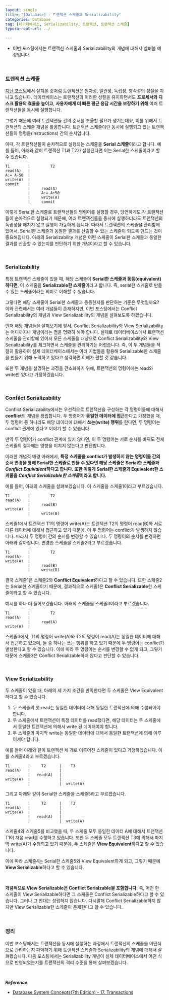 ```yaml
---
layout: single
title: "[Database] - 트랜잭션 스케줄과 Serializability"
categories: Database
tag: [데이터베이스, Serializability, 트랜잭션, 트랜잭션 스케줄]
typora-root-url: ../

---
```






- 이번 포스팅에서는 트랜잭션 스케줄과 Serializabililty의 개념에 대해서 살펴볼 예정입니다.



<br/>



### 트랜잭션 스케줄

[지난 포스팅](https://101jay.github.io/database/db1)에서 살펴본 것처럼 트랜잭션은 원자성, 일관성, 독립성, 영속성의 성질을 지니고 있습니다. 데이터베이스는 트랜잭션의 이러한 성질을 유지하면서도 **프로세서와 디스크 활용의 효율을 높이고**, **사용자에게 더 빠른 평균 응답 시간을 보장하기 위해** 여러 트랜잭션들을 동시에 실행합니다.

그렇기 때문에 여러 트랜잭션들 간의 순서를 조율할 필요가 생기는데요, 이를 위해서 트랜잭션의 스케줄 개념을 활용합니다. 트랜잭션 스케줄이란 동시에 실행되고 있는 트랜잭션들의 명령들(instructions) 간의 순서입니다.



이때, 각 트랜잭션들이 순차적으로 실행되는 스케줄을 **Serial 스케줄**이라고 합니다. 예를 들어, 아래와 같이 트랜잭션 T1과 T2가 실행된다면 이는 Serial한 스케줄이라고 할 수 있습니다. 

```
T1        |         T2
read(A)   |
A:= A-50  |
write(A)  |
commit    |
          |     read(A)
          |     A:= A+50
          |     write(A)
          |     commit
```



이렇게 Serial한 스케줄로 트랜잭션들의 명령어를 실행할 경우, 당연하게도 각 트랜잭션들이 순차적으로 실행되기 때문에, 여러 트랜잭션들을 동시에 실행하더라도  트랜잭션의 독립성을 해치지 않고 실행이 가능하게 됩니다. 따라서 트랜잭션의 스케줄을 관리함에 있어서, Serial한 스케줄과 동일한 결과를 산출할 수 있는 스케줄이 되도록 만드는 것이 중요해집니다. 아래의 Serializability 개념은 어떤 스케줄이 Serial한 스케줄과 동일한 결과를 산출할 수 있는지를 판단하기 위한 개념이라고 할 수 있습니다.



<br/>

### Serializability

특정 트랜잭션 스케줄이 있을 때, 해당 스케줄이 **Serial한 스케줄과 동등(equivalent)하다면**, 이 스케줄을 **Serializable한 스케줄**이라고 합니다. 즉, serial한 스케줄로 만들 수 있는 스케줄이라는 의미로 이해할 수 있습니다. 



그렇다면 해당 스케줄이 Serial한 스케줄과 동등한지를 판단하는 기준은 무엇일까요? 이와 관련해서는 여러 개념들이 존재하지만, 이번 포스팅에서는 Conflict Serializability의 개념과 View Serializability의 개념을 살펴보도록 하겠습니다.



먼저 해당 개념들을 살펴보기에 앞서, Conflict Serializability와 View Serializability는 어디까지나 개념이라는 점을 명확히 해야 합니다. 실제로 데이터베이스에서 트랜잭션 스케줄을 관리함에 있어서 모든 스케줄을 대상으로 Conflict Serializability와 View Serializability를 체크하면서 스케줄을 관리하기는 어렵습니다. 즉, 이 두 개념들을 적절히 활용하여 실제 데이터베이스에서는 여러 기법들을 활용해 Serializable한 스케줄을 만들기 위해 노력하고 있다고 생각하면 이해가 편할 것 같습니다.

또한 두 개념을 설명하는 과정을 간소화하기 위해, 트랜잭션의 명령어에는 read와 write만 있다고 가정하겠습니다.



<br/>

### Confilct Serializability

Conflict Serializability에서는 우선적으로 트랜잭션을 구성하는 각 명령어들에 대해서 **conflict**의 개념을 정립합니다. 두 명령어가 **동일한 데이터에 접근**한다고 가정했을 때, 두 명령어 중 하나라도 해당 데이터에 대해서 **쓰는(write) 행위**를 한다면, 두 명령어는 conflict 관계에 있다고 이야기 할 수 있습니다.

만약 두 명령어가 conflict 관계에 있지 않다면, 이 두 명령어는 서로 순서를 바꿔도 전체 스케줄의 결과에는 영향을 미치지 않는다고 판단합니다. 

이러한 개념적 배경 아래에서, **특정 스케줄을 conflict가 발생하지 않는 명령어들 간의 순서 변경을 통해 Serial한 스케줄로 만들 수 있다면 해당 스케줄은 Serial한 스케줄과 *Conflict Equivalent*하다고 합니다. 또한 이렇게 Serial한 스케줄과 Equivalent한 스케줄을 *Conflict Serializable한 스케줄*이라고 합니다.**



예를 들어, 아래의 스케줄을 살펴보겠습니다. 이 스케줄을 스케줄1이라고 부르겠습니다.

```
T1        |         T2
read(A)   | 
          |     read(B)
write(A)  | 	
          |     write(B)
```

스케줄1에서 트랜잭션 T1의 명령어 write(A)는 트랜잭션 T2의 명령어 read(B)와 서로 다른 데이터에 대해서 접근하고 있기 때문에, 이 두 명령어는 conflict가 발생하지 않습니다. 따라서 두 명령어 간의 순서를 변경할 수 있습니다. 두 명령어의 순서를 변경하면 아래와 같아집니다. 변경한 스케줄을 스케줄2라고 부르겠습니다.

```
T1        |         T2
read(A)   | 
write(A)  |     
          |     read(B)
          |     write(B)
```

결국 스케줄1은 스케줄2와 **Conflict Equivalent**하다고 할 수 있습니다. 또한 스케줄2는 Serial한 스케줄이기 때문에, 결과적으로 스케줄1은 **Conflict Serializable**한 스케줄이라고 할 수 있습니다.



예시를 하나 더 들어보겠습니다. 아래의 스케줄을 스케줄3이라고 부르겠습니다.

```
T1        |         T2
read(A)   | 
          |     read(A)
write(A)  | 	
```

스케줄3에서, T1의 명령어 write(A)와 T2의 명령어 read(A)는 동일한 데이터에 대해서 접근하고 있으며, 둘 중 하나는 쓰는 행위를 하고 있기 때문에 두 명령어는 conflict가 발생한다고 할 수 있습니다. 이에 따라 두 명령어는 순서를 변경할 수 없게 되고, 그렇기 때문에 스케줄3은 Conflict Serializable하지 않다고 판단할 수 있습니다.



<br/>

### View Serializability

두 스케줄이 있을 때, 아래의 세 가지 조건을 만족한다면 두 스케줄은 View Equivalent하다고 할 수 있습니다.

1. 두 스케줄의 첫 read는 동일한 데이터에 대해 동일한 트랜잭션에 의해 수행되어야 합니다.
2. 두 스케줄에서 트랜잭션이 특정 데이터를 read했다면, 해당 데이터는 두 스케줄에서 동일한 트랜잭션에 의해서 write 된 데이터여야 합니다.
3. 두 스케줄의 마지막 write는 동일한 데이터에 대해서 동일한 트랜잭션에 의해 이루어져야 합니다.



예를 들어 아래와 같이 트랜잭션 세 개로 이루어진 스케줄이 있다고 가정하겠습니다. 이를 스케줄4라고 부르겠습니다.

```
T1        |     T2      |    T3
read(A)   |             |    
          |   read(A)   |
write(A)  | 	        |
          |             |  write(A)
```

그리고 아래와 같이 Serial한 스케줄을 스케줄5라고 부르겠습니다.

```
T1        |     T2      |    T3
read(A)   |             |    
write(A)  |             |
          |   read(A)   |
          |             |  write(A)
```

스케줄4와 스케줄5를 비교했을 때, 두 스케줄 모두 동일한 데이터 A에 대해서 트랜잭션 T1이 처음 read를 수행하고 있습니다. 또한 두 스케줄 모두 트랜잭션 T3에 의해서 마지막 write(A)가 수행되고 있기 때문에, 두 스케줄은 **View Equivalent**하다고 할 수 있습니다.

이에 따라 스케줄4는 Serial한 스케줄5와 View Equivalent하게 되고, 그렇기 때문에 **View Serializable**하다고 할 수 있습니다.

<br/>

**개념적으로 View Serializable은 Conflict Serialzable을 포함합니다.** 즉, 어떤 한 스케줄이 View  Serializable하다면 그 스케줄은 Conflict Serializable하다고 할 수 있습니다. 그러나 그 반대는 성립하지 않습니다. 다시말해 Conflict Serializable하지 않지만 View Serializable한 스케줄이 존재한다고 할 수 있습니다.



<br/>

### 정리

이번 포스팅에서는 트랜잭션을 동시에 실행하는 과정에서 트랜잭션의 스케줄을 어떤식으로 관리하는지 파악하기 위해 트랜잭션 스케줄과 Serializability의 개념에 대해서 살펴봤습니다. 다음 포스팅에서는 Serializability 개념이 실제 데이터베이스에서 어떤 식으로 반영되었는지를 트랜잭션의 격리 수준을 통해 살펴보겠습니다.

<br/>



***Reference***

- [Database System Concepts(7th Edition) - 17. Transactions](https://www.db-book.com/)
